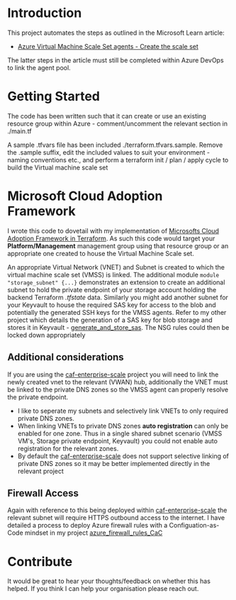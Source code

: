 # Introduction 
This project automates the steps as outlined in the Microsoft Learn article:
-  [Azure Virtual Machine Scale Set agents - Create the scale set](https://learn.microsoft.com/en-us/azure/devops/pipelines/agents/scale-set-agents?view=azure-devops#create-the-scale-set)

The latter steps in the article must still be completed within Azure DevOps to link the agent pool.

# Getting Started
The code has been written such that it can create or use an existing resource group within Azure - comment/uncomment the relevant section in ./main.tf

A sample .tfvars file has been included ./terraform.tfvars.sample. Remove the .sample suffix, edit the included values to suit your environment - naming conventions etc., and perform a terraform init / plan / apply cycle to build the Virtual machine scale set

# Microsoft Cloud Adoption Framework
I wrote this code to dovetail with my implementation of [Microsofts Cloud Adoption Framework in Terraform](https://registry.terraform.io/modules/Azure/caf-enterprise-scale/azurerm/latest). As such this code would target your **Platform/Management** management group using that resource group or an appropriate one created to house the Virtual Machine Scale set. 

An appropriate Virtual Network (VNET) and Subnet is created to which the virtual machine scale set (VMSS) is linked. The additional module `module "storage_subnet" {...}` demonstrates an extension to create an additional subnet to hold the private endpoint of your storage account holding the backend Terraform *.tfstate* data.
Similarly you might add another subnet for your Keyvault to house the required SAS key for access to the blob and potentially the generated SSH keys for the VMSS agents. Refer to my other project which details the generation of a SAS key for blob storage and stores it in Keyvault - [generate_and_store_sas](https://github.com/UCDWraith/generate_and_store_sas). The NSG rules could then be locked down appropriately

## Additional considerations
If you are using the [caf-enterprise-scale](https://registry.terraform.io/modules/Azure/caf-enterprise-scale/azurerm/latest) project you will need to link the newly created vnet to the relevant (VWAN) hub, additionally the VNET must be linked to the private DNS zones so the VMSS agent can properly resolve the private endpoint.

- I like to seperate my subnets and selectively link VNETs to only required private DNS zones.
- When linking VNETs to private DNS zones **auto registration** can only be enabled for one zone. Thus in a single shared subnet scenario (VMSS VM's, Storage private endpoint, Keyvault) you could not enable auto registration for the relevant zones.
- By default the [caf-enterprise-scale](https://registry.terraform.io/modules/Azure/caf-enterprise-scale/azurerm/latest) does not support selective linking of private DNS zones so it may be better implemented directly in the relevant project

## Firewall Access
Again with reference to this being deployed within [caf-enterprise-scale](https://registry.terraform.io/modules/Azure/caf-enterprise-scale/azurerm/latest) the relevant subnet will require HTTPS outbound access to the internet. I have detailed a process to deploy Azure firewall rules with a Configuation-as-Code mindset in my project [azure_firewall_rules_CaC](https://github.com/UCDWraith/azure_firewall_rules_CaC)

# Contribute
It would be great to hear your thoughts/feedback on whether this has helped. If you think I can help your organisation please reach out.
